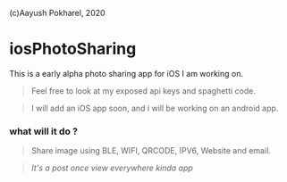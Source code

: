 
(c)Aayush Pokharel, 2020

# iosPhotoSharing
This is a early alpha photo sharing app for iOS I am working on.


> Feel free to look at my exposed api keys and spaghetti code.

> I will add an iOS app soon, and i will be working on an android app.



### what will it do ?

> Share image using BLE, WIFI, QRCODE, IPV6, Website and email.

> *It's a post once view everywhere kinda app*

